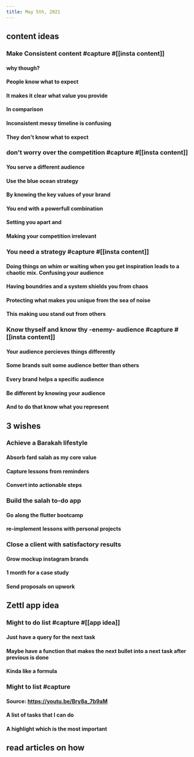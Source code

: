 ```yaml
---
title: May 5th, 2021
---
```

## content ideas
### Make Consistent content #capture #[[insta content]]
#### why though?
#### People know what to expect
#### It makes it clear what value you provide
#### In comparison
#### Inconsistent messy timeline is confusing
#### They don't know what to expect
### don't worry over the competition #capture #[[insta content]]
#### You serve a different audience
#### Use the blue ocean strategy
#### By knowing the key values of your brand
#### You end with a powerfull combination
#### Setting you apart and
#### Making your competition irrelevant
### You need a strategy #capture #[[insta content]]
#### Doing things on whim or waiting when you get inspiration leads to a chaotic mix. Confusing your audience
#### Having boundries and a system shields you from chaos
#### Protecting what makes you unique from the sea of noise
#### This making uou stand out from others
### Know thyself and know thy -enemy- audience #capture #[[insta content]]
#### Your audience percieves things differently
#### Some brands suit some audience better than others
#### Every brand helps a specific audience
#### Be different by knowing your audience
#### And to do that know what you represent
## 3 wishes
### Achieve a Barakah lifestyle
#### Absorb fard salah as my core value
#### Capture lessons from reminders
#### Convert into actionable steps
### Build the salah to-do app
#### Go along the flutter bootcamp
#### re-implement lessons with personal projects
### Close a client with satisfactory results
#### Grow mockup instagram brands
#### 1 month for a case study
#### Send proposals on upwork
## Zettl app idea
### Might to do list #capture #[[app idea]]
#### Just have a query for the next task
#### Maybe have a function that makes the next bullet into a next task after previous is done
#### Kinda like a formula
### Might to list #capture
#### Source: https://youtu.be/Bry8a_7b9aM
#### A list of tasks that I can do
#### A highlight which is the most important
## read articles on how
